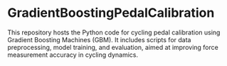 # GradientBoostingPedalCalibration
This repository hosts the Python code for cycling pedal calibration using Gradient Boosting Machines (GBM). It includes scripts for data preprocessing, model training, and evaluation, aimed at improving force measurement accuracy in cycling dynamics.
